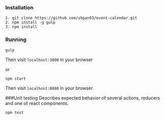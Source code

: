### Installation
````
1. git clone https://github.com/shpan93/event-calendar.git
2. npm install -g gulp
3. npm install
````

### Running
````
gulp
````
Then visit `localhost:3000` in your browser

or
 
````
npm start
````
Then visit `localhost:8080` in your browser.

###Unit testing
Describes expected behavior of several actions, reducers and one of react components.

````
npm test
````